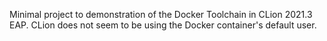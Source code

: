 Minimal project to demonstration of the Docker Toolchain in CLion 2021.3 EAP.
CLion does not seem to be using the Docker container's default user.